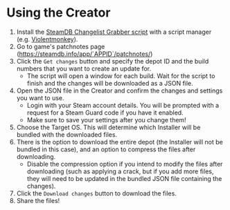 # Using the Creator

1. Install
   the [SteamDB Changelist Grabber script](https://github.com/Reddiepoint/RedAlt-SteamUp-Creator/blob/main/RedAlt-SteamDB-Changelist-Grabber.user.js)
   with a script manager (e.g. [Violentmonkey](https://github.com/Violentmonkey/Violentmonkey)).
2. Go to game's patchnotes page (https://steamdb.info/app/`APPID`/patchnotes/)
3. Click the `Get changes` button and specify the depot ID and the build numbers that you want to create an update for.
    - The script will open a window for each build. Wait for the script to finish and the changes will be downloaded as
      a JSON file.
4. Open the JSON file in the Creator and confirm the changes and settings you want to use.
    - Login with your Steam account details. You will be prompted with a request for a Steam Guard code if you have it
      enabled.
    - Make sure to save your settings after you change them!
5. Choose the Target OS. This will determine which Installer will be bundled with the downloaded files.
6. There is the option to download the entire depot (the Installer will not be bundled in this case), and an option to
   compress the files after downloading.
    - Disable the compression option if you intend to modify the files after downloading (such as applying a crack, but
      if you add more files, they will need to be updated in the bundled JSON file containing the changes).
7. Click the `Download changes` button to download the files.
8. Share the files!